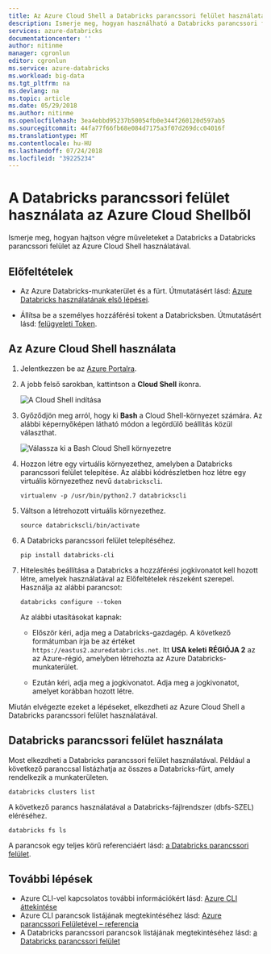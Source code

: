 ```yaml
---
title: Az Azure Cloud Shell a Databricks parancssori felület használata |} A Microsoft Docs
description: Ismerje meg, hogyan használható a Databricks parancssori felület az Azure Cloud Shellben.
services: azure-databricks
documentationcenter: ''
author: nitinme
manager: cgronlun
editor: cgronlun
ms.service: azure-databricks
ms.workload: big-data
ms.tgt_pltfrm: na
ms.devlang: na
ms.topic: article
ms.date: 05/29/2018
ms.author: nitinme
ms.openlocfilehash: 3ea4ebbd95237b50054fb0e344f260120d597ab5
ms.sourcegitcommit: 44fa77f66fb68e084d7175a3f07d269dcc04016f
ms.translationtype: MT
ms.contentlocale: hu-HU
ms.lasthandoff: 07/24/2018
ms.locfileid: "39225234"
---
```

# <a name="use-databricks-cli-from-azure-cloud-shell"></a>A Databricks parancssori felület használata az Azure Cloud Shellből

Ismerje meg, hogyan hajtson végre műveleteket a Databricks a Databricks parancssori felület az Azure Cloud Shell használatával.

## <a name="prerequisites"></a>Előfeltételek

* Az Azure Databricks-munkaterület és a fürt. Útmutatásért lásd: [Azure Databricks használatának első lépései](quickstart-create-databricks-workspace-portal.md). 

* Állítsa be a személyes hozzáférési tokent a Databricksben. Útmutatásért lásd: [felügyeleti Token](https://docs.azuredatabricks.net/api/latest/authentication.html#token-management).

## <a name="use-the-azure-cloud-shell"></a>Az Azure Cloud Shell használata

1. Jelentkezzen be az [Azure Portalra](https://portal.azure.com).
 
2. A jobb felső sarokban, kattintson a **Cloud Shell** ikonra.

   ![A Cloud Shell indítása](./media/databricks-cli-from-azure-cloud-shell/launch-azure-cloud-shell.png "Azure Cloud Shell indítása")

3. Győződjön meg arról, hogy ki **Bash** a Cloud Shell-környezet számára. Az alábbi képernyőképen látható módon a legördülő beállítás közül választhat.

   ![Válassza ki a Bash Cloud Shell környezetre](./media/databricks-cli-from-azure-cloud-shell/select-bash-for-shell.png "Bash kiválasztása") 

4. Hozzon létre egy virtuális környezethez, amelyben a Databricks parancssori felület telepítése. Az alábbi kódrészletben hoz létre egy virtuális környezethez nevű `databrickscli`.

       virtualenv -p /usr/bin/python2.7 databrickscli

5. Váltson a létrehozott virtuális környezethez.

       source databrickscli/bin/activate

6. A Databricks parancssori felület telepítéséhez.

       pip install databricks-cli

7. Hitelesítés beállítása a Databricks a hozzáférési jogkivonatot kell hozott létre, amelyek használatával az Előfeltételek részeként szerepel. Használja az alábbi parancsot:

       databricks configure --token

    Az alábbi utasításokat kapnak:

    * Először kéri, adja meg a Databricks-gazdagép. A következő formátumban írja be az értéket `https://eastus2.azuredatabricks.net`. Itt **USA keleti RÉGIÓJA 2** az az Azure-régió, amelyben létrehozta az Azure Databricks-munkaterület.

    * Ezután kéri, adja meg a jogkivonatot. Adja meg a jogkivonatot, amelyet korábban hozott létre.

Miután elvégezte ezeket a lépéseket, elkezdheti az Azure Cloud Shell a Databricks parancssori felület használatával.

## <a name="use-databricks-cli"></a>Databricks parancssori felület használata

Most elkezdheti a Databricks parancssori felület használatával. Például a következő paranccsal listázhatja az összes a Databricks-fürt, amely rendelkezik a munkaterületen.

    databricks clusters list

A következő parancs használatával a Databricks-fájlrendszer (dbfs-SZEL) eléréséhez.

    databricks fs ls


A parancsok egy teljes körű referenciáért lásd: [a Databricks parancssori felület](https://docs.azuredatabricks.net/user-guide/dev-tools/databricks-cli.html).


## <a name="next-steps"></a>További lépések

* Azure CLI-vel kapcsolatos további információkért lásd: [Azure CLI áttekintése](../cloud-shell/overview.md)
* Azure CLI parancsok listájának megtekintéséhez lásd: [Azure parancssori Felületével – referencia](https://docs.microsoft.com/cli/azure/reference-index?view=azure-cli-latest)
* A Databricks parancssori parancsok listájának megtekintéséhez lásd: [a Databricks parancssori felület](https://docs.azuredatabricks.net/user-guide/dev-tools/databricks-cli.html)


